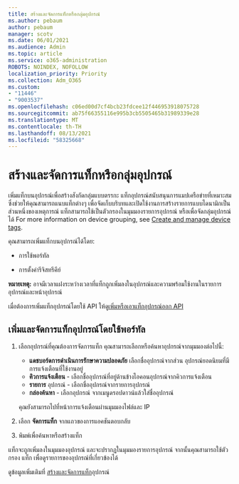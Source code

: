 ```yaml
---
title: สร้างและจัดการแท็กหรือกลุ่มอุปกรณ์
ms.author: pebaum
author: pebaum
manager: scotv
ms.date: 06/01/2021
ms.audience: Admin
ms.topic: article
ms.service: o365-administration
ROBOTS: NOINDEX, NOFOLLOW
localization_priority: Priority
ms.collection: Adm_O365
ms.custom:
- "11446"
- "9003537"
ms.openlocfilehash: c06ed00d7cf4bcb23fdcee12f446953918075728
ms.sourcegitcommit: ab75f66355116e995b3cb5505465b31989339e28
ms.translationtype: MT
ms.contentlocale: th-TH
ms.lasthandoff: 08/13/2021
ms.locfileid: "58325668"
---
```

# <a name="create-and-manage-device-tags-or-groups"></a>สร้างและจัดการแท็กหรือกลุ่มอุปกรณ์

เพิ่มแท็กบนอุปกรณ์เพื่อสร้างสังกัดกลุ่มแบบตรรกะ แท็กอุปกรณ์สนับสนุนการแมปเครือข่ายที่เหมาะสม ซึ่งช่วยให้คุณสามารถแนบแท็กต่างๆ เพื่อจัดเก็บบริบทและเปิดใช้งานการสร้างรายการแบบไดนามิกเป็นส่วนหนึ่งของเหตุการณ์ แท็กสามารถใช้เป็นตัวกรองในมุมมองรายการอุปกรณ์ หรือเพื่อจัดกลุ่มอุปกรณ์ได้ For more information on device grouping, see [Create and manage device tags](https://docs.microsoft.com/microsoft-365/security/defender-endpoint/machine-tags).

คุณสามารถเพิ่มแท็กบนอุปกรณ์ได้โดย:

- การใช้พอร์ทัล

- การตั้งค่ารีจิสทรีคีย์
 
**หมายเหตุ:** อาจมีเวลาแฝงระหว่างเวลาที่แท็กถูกเพิ่มลงในอุปกรณ์และความพร้อมใช้งานในรายการอุปกรณ์และหน้าอุปกรณ์

เมื่อต้องการเพิ่มแท็กอุปกรณ์โดยใช้ API ให้ดู[เพิ่มหรือเอาแท็กอุปกรณ์ออก API](https://docs.microsoft.com/microsoft-365/security/defender-endpoint/add-or-remove-machine-tags)

## <a name="add-and-manage-device-tags-using-the-portal"></a>เพิ่มและจัดการแท็กอุปกรณ์โดยใช้พอร์ทัล

1. เลือกอุปกรณ์ที่คุณต้องการจัดการแท็ก คุณสามารถเลือกหรือค้นหาอุปกรณ์จากมุมมองต่อไปนี้:

    - **แดชบอร์ดการดําเนินการรักษาความปลอดภัย** เลือกชื่ออุปกรณ์จากส่วน อุปกรณ์ยอดนิยมที่มีการแจ้งเตือนที่ใช้งานอยู่
    - **คิวการแจ้งเตือน** - เลือกชื่ออุปกรณ์ที่อยู่ด้านข้างไอคอนอุปกรณ์จากคิวการแจ้งเตือน
    - **รายการ** อุปกรณ์ - เลือกชื่ออุปกรณ์จากรายการอุปกรณ์
    - **กล่องค้นหา** - เลือกอุปกรณ์ จากเมนูดรอปดาวน์แล้วใส่ชื่ออุปกรณ์

    คุณยังสามารถไปที่หน้าการแจ้งเตือนผ่านมุมมองไฟล์และ IP

1. เลือก **จัดการแท็ก** จากแถวของการแอคชันตอบกลับ

1. พิมพ์เพื่อค้นหาหรือสร้างแท็ก

แท็กจะถูกเพิ่มลงในมุมมองอุปกรณ์ และจะปรากฏในมุมมองรายการอุปกรณ์ จากนั้นคุณสามารถใช้ตัวกรอง แท็ก เพื่อดูรายการของอุปกรณ์ที่เกี่ยวข้องได้

ดูข้อมูลเพิ่มเติมที่ [สร้างและจัดการแท็ก](https://docs.microsoft.com/microsoft-365/security/defender-endpoint/machine-tags)อุปกรณ์